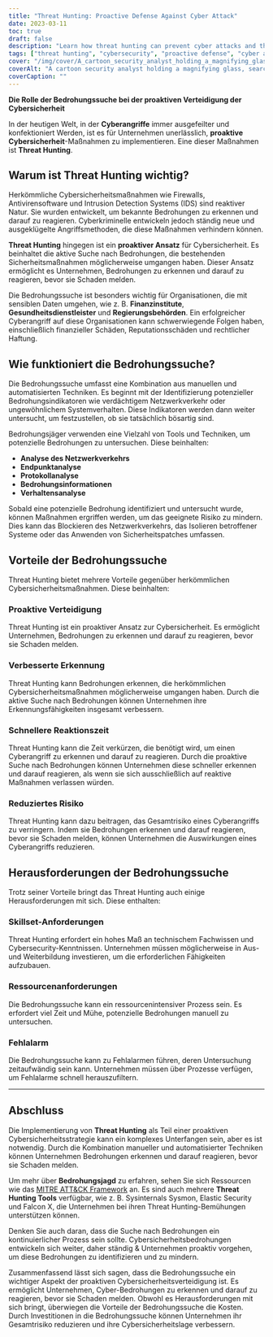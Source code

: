 ```yaml
---
title: "Threat Hunting: Proactive Defense Against Cyber Attack"
date: 2023-03-11
toc: true
draft: false
description: "Learn how threat hunting can prevent cyber attacks and the benefits and challenges of implementing it as a proactive cybersecurity measure."
tags: ["threat hunting", "cybersecurity", "proactive defense", "cyber attacks", "network security", "endpoint security", "log analysis", "behavioral analysis", "threat intelligence", "manual investigation", "automated investigation", "risk reduction", "false positives", "skillset requirements", "resource requirements", "faster response time", "improved detection", "reduced risk", "financial institutions", "healthcare providers"]
cover: "/img/cover/A_cartoon_security_analyst_holding_a_magnifying_glass.png"
coverAlt: "A cartoon security analyst holding a magnifying glass, searching for hidden cyber threats on a computer screen."
coverCaption: ""
---
```


**Die Rolle der Bedrohungssuche bei der proaktiven Verteidigung der Cybersicherheit**  In der heutigen Welt, in der **Cyberangriffe** immer ausgefeilter und konfektioniert Werden, ist es für Unternehmen unerlässlich, **proaktive Cybersicherheit**-Maßnahmen zu implementieren. Eine dieser Maßnahmen ist **Threat Hunting**.  ## Warum ist Threat Hunting wichtig?  Herkömmliche Cybersicherheitsmaßnahmen wie Firewalls, Antivirensoftware und Intrusion Detection Systems (IDS) sind reaktiver Natur. Sie wurden entwickelt, um bekannte Bedrohungen zu erkennen und darauf zu reagieren. Cyberkriminelle entwickeln jedoch ständig neue und ausgeklügelte Angriffsmethoden, die diese Maßnahmen verhindern können.  **Threat Hunting** hingegen ist ein **proaktiver Ansatz** für Cybersicherheit. Es beinhaltet die aktive Suche nach Bedrohungen, die bestehenden Sicherheitsmaßnahmen möglicherweise umgangen haben. Dieser Ansatz ermöglicht es Unternehmen, Bedrohungen zu erkennen und darauf zu reagieren, bevor sie Schaden melden.  Die Bedrohungssuche ist besonders wichtig für Organisationen, die mit sensiblen Daten umgehen, wie z. B. **Finanzinstitute**, **Gesundheitsdienstleister** und **Regierungsbehörden**. Ein erfolgreicher Cyberangriff auf diese Organisationen kann schwerwiegende Folgen haben, einschließlich finanzieller Schäden, Reputationsschäden und rechtlicher Haftung.  ## Wie funktioniert die Bedrohungssuche?  Die Bedrohungssuche umfasst eine Kombination aus manuellen und automatisierten Techniken. Es beginnt mit der Identifizierung potenzieller Bedrohungsindikatoren wie verdächtigem Netzwerkverkehr oder ungewöhnlichem Systemverhalten. Diese Indikatoren werden dann weiter untersucht, um festzustellen, ob sie tatsächlich bösartig sind.  Bedrohungsjäger verwenden eine Vielzahl von Tools und Techniken, um potenzielle Bedrohungen zu untersuchen. Diese beinhalten:  - **Analyse des Netzwerkverkehrs** - **Endpunktanalyse** - **Protokollanalyse** - **Bedrohungsinformationen** - **Verhaltensanalyse**  Sobald eine potenzielle Bedrohung identifiziert und untersucht wurde, können Maßnahmen ergriffen werden, um das geeignete Risiko zu mindern. Dies kann das Blockieren des Netzwerkverkehrs, das Isolieren betroffener Systeme oder das Anwenden von Sicherheitspatches umfassen.  ## Vorteile der Bedrohungssuche  Threat Hunting bietet mehrere Vorteile gegenüber herkömmlichen Cybersicherheitsmaßnahmen. Diese beinhalten:  ### Proaktive Verteidigung  Threat Hunting ist ein proaktiver Ansatz zur Cybersicherheit. Es ermöglicht Unternehmen, Bedrohungen zu erkennen und darauf zu reagieren, bevor sie Schaden melden.  ### Verbesserte Erkennung  Threat Hunting kann Bedrohungen erkennen, die herkömmlichen Cybersicherheitsmaßnahmen möglicherweise umgangen haben. Durch die aktive Suche nach Bedrohungen können Unternehmen ihre Erkennungsfähigkeiten insgesamt verbessern.  ### Schnellere Reaktionszeit  Threat Hunting kann die Zeit verkürzen, die benötigt wird, um einen Cyberangriff zu erkennen und darauf zu reagieren. Durch die proaktive Suche nach Bedrohungen können Unternehmen diese schneller erkennen und darauf reagieren, als wenn sie sich ausschließlich auf reaktive Maßnahmen verlassen würden.  ### Reduziertes Risiko  Threat Hunting kann dazu beitragen, das Gesamtrisiko eines Cyberangriffs zu verringern. Indem sie Bedrohungen erkennen und darauf reagieren, bevor sie Schaden melden, können Unternehmen die Auswirkungen eines Cyberangriffs reduzieren.  ## Herausforderungen der Bedrohungssuche  Trotz seiner Vorteile bringt das Threat Hunting auch einige Herausforderungen mit sich. Diese enthalten:  ### Skillset-Anforderungen  Threat Hunting erfordert ein hohes Maß an technischem Fachwissen und Cybersecurity-Kenntnissen. Unternehmen müssen möglicherweise in Aus- und Weiterbildung investieren, um die erforderlichen Fähigkeiten aufzubauen.  ### Ressourcenanforderungen  Die Bedrohungssuche kann ein ressourcenintensiver Prozess sein. Es erfordert viel Zeit und Mühe, potenzielle Bedrohungen manuell zu untersuchen.  ### Fehlalarm  Die Bedrohungssuche kann zu Fehlalarmen führen, deren Untersuchung zeitaufwändig sein kann. Unternehmen müssen über Prozesse verfügen, um Fehlalarme schnell herauszufiltern.  ______  ## Abschluss  Die Implementierung von **Threat Hunting** als Teil einer proaktiven Cybersicherheitsstrategie kann ein komplexes Unterfangen sein, aber es ist notwendig. Durch die Kombination manueller und automatisierter Techniken können Unternehmen Bedrohungen erkennen und darauf reagieren, bevor sie Schaden melden.  Um mehr über **Bedrohungsjagd** zu erfahren, sehen Sie sich Ressourcen wie das [MITRE ATT&CK Framework](https://attack.mitre.org/) an. Es sind auch mehrere **Threat Hunting Tools** verfügbar, wie z. B. Sysinternals Sysmon, Elastic Security und Falcon X, die Unternehmen bei ihren Threat Hunting-Bemühungen unterstützen können.  Denken Sie auch daran, dass die Suche nach Bedrohungen ein kontinuierlicher Prozess sein sollte. Cybersicherheitsbedrohungen entwickeln sich weiter, daher ständig & Unternehmen proaktiv vorgehen, um diese Bedrohungen zu identifizieren und zu mindern.  Zusammenfassend lässt sich sagen, dass die Bedrohungssuche ein wichtiger Aspekt der proaktiven Cybersicherheitsverteidigung ist. Es ermöglicht Unternehmen, Cyber-Bedrohungen zu erkennen und darauf zu reagieren, bevor sie Schaden melden. Obwohl es Herausforderungen mit sich bringt, überwiegen die Vorteile der Bedrohungssuche die Kosten. Durch Investitionen in die Bedrohungssuche können Unternehmen ihr Gesamtrisiko reduzieren und ihre Cybersicherheitslage verbessern. 